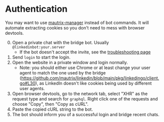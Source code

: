 # Authentication
You may want to use [mautrix-manager](https://github.com/mautrix/manager)
instead of bot commands. It will automate extracting cookies so you don't need
to mess with browser devtools.

0. Open a private chat with the bridge bot. Usually `@linkedinbot:your.server`
   * If the bot doesn't accept the invite, see the [troubleshooting page](../../general/troubleshooting.md)
1. Send `login` to start the login.
2. Open the website in a private window and login normally.
   * Note: you should either use Chrome or at least change your user agent to
     match the one used by the bridge (<https://github.com/mautrix/linkedin/blob/main/pkg/linkedingo/client.go#L30>),
     as LinkedIn doesn't like cookies being used by different user agents.
3. Open browser devtools, go to the network tab, select "XHR" as the request
   type and search for `graphql`. Right click one of the requests and choose
   "Copy", then "Copy as cURL".
4. Paste the copied cURL string to the bot.
5. The bot should inform you of a successful login and bridge recent chats.

